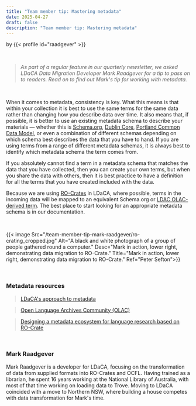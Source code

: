 ```yaml
---
title: "Team member tip: Mastering metadata"
date: 2025-04-27
draft: false
description: "Team member tip: Mastering metadata"
---
```


by {{< profile id="raadgever" >}}

<br>

>*As part of a regular feature in our quarterly newsletter, we asked LDaCA Data Migration Developer Mark Raadgever for a tip to pass on to readers. Read on to find out Mark's tip for working with metadata.*

<br>

When it comes to metadata, consistency is key. What this means is that within your collection it is best to use the same terms for the same data rather than changing how you describe data over time. It also means that, if possible, it is better to use an existing metadata schema to describe your materials — whether this is [Schema.org](https://schema.org/), [Dublin Core](https://www.dublincore.org/), [Portland Common Data Model](https://pcdm.org/), or even a combination of different schemas depending on which schema best describes the data that you have to hand. If you are using terms from a range of different metadata schemas, it is always best to identify which metadata schema the term comes from.

If you absolutely cannot find a term in a metadata schema that matches the data that you have collected, then you can create your own terms, but when you share the data with others, then it is best practice to have a definition for all the terms that you have created included with the data.

Because we are using [RO-Crates](https://www.ldaca.edu.au/resources/glossary/#ro-crate) in LDaCA, where possible, terms in the incoming data will be mapped to an equivalent Schema.org or [LDAC OLAC-derived term](https://github.com/Language-Research-Technology/language-data-commons-vocabs/blob/master/ontology.md). The best place to start looking for an appropriate metadata schema is in our documentation.

<br>

{{< image Src="/team-member-tip-mark-raadgever/ro-crating_cropped.jpg" Alt="A black and white photograph of a group of people gathered round a computer." Desc="Mark in action, lower right, demonstrating data migration to RO-Crate." Title="Mark in action, lower right, demonstrating data migration to RO-Crate." Ref="Peter Sefton">}}

<br>

### Metadata resources

>[LDaCA's approach to metadata](https://www.ldaca.edu.au/resources/ldaca-resources/metadata/)

>[Open Language Archives Community (OLAC)](http://www.language-archives.org/)

>[Designing a metadata ecosystem for language research based on RO-Crate](https://www.ldaca.edu.au/news/posts/ldaca-metadata-ecosystem-eresearch-2022/)

<br>

### Mark Raadgever
Mark Raadgever is a developer for LDaCA, focusing on the transformation of data from supplied formats into RO-Crates and OCFL. Having trained as a librarian, he spent 16 years working at the National Library of Australia, with most of that time working on loading data to Trove. Moving to LDaCA coincided with a move to Northern NSW, where building a house competes with data transformation for Mark's time.

<br>
